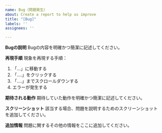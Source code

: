 ```yaml
---
name: Bug（問題発生）
about: Create a report to help us improve
title: "[Bug]"
labels: ''
assignees: ''

---
```


**Bugの説明**
Bugの内容を明確かつ簡潔に記述してください。

**再現手順**
現象を再現する手順：
1. 「...」に移動する
2. 「....」をクリックする
3. 「....」までスクロールダウンする
4. エラーが発生する

**期待される動作**
期待していた動作を明確かつ簡潔に記述してください。

**スクリーンショット**
該当する場合、問題を説明するためのスクリーンショットを追加してください。

**追加情報**
問題に関するその他の情報をここに追加してください。
